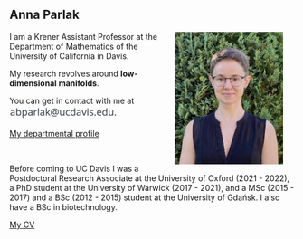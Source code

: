 ## Anna Parlak

<img align="right" style="width: 20vw; margin: 0px 20px" src="files/IMG_1078.jpeg">

I am a Krener Assistant Professor at the Department of Mathematics of the University of California in Davis. 

My research revolves around __low-dimensional manifolds__.

You can get in contact with me at ![email](files/20B57BDE-B485-4812-A296-BD844F43BA4B_4_5005_c.jpeg)

[My departmental profile](https://www.math.ucdavis.edu/people/general-profile?fac_id=aparlak)

&nbsp;


Before coming to UC Davis I was a Postdoctoral Research Associate at the University of Oxford (2021 - 2022), a PhD student at the University of Warwick (2017 - 2021), and a MSc (2015 - 2017) and a BSc (2012 - 2015) student at the University of Gdańsk. I also have a BSc in biotechnology.

[My CV](files/Parlak_CV_April2023_AmE.pdf)


